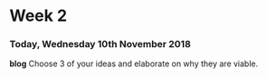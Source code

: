 # Week 2

### Today, Wednesday 10th November 2018

**blog** Choose 3 of your ideas and elaborate on why they are viable.

<!-- Steve Lloyd -->
